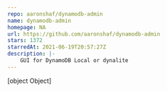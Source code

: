 ```yaml
---
repo: aaronshaf/dynamodb-admin
name: dynamodb-admin
homepage: NA
url: https://github.com/aaronshaf/dynamodb-admin
stars: 1372
starredAt: 2021-06-19T20:57:27Z
description: |-
    GUI for DynamoDB Local or dynalite
---
```


[object Object]
